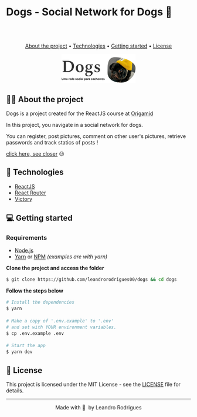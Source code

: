 # Dogs - Social Network for Dogs 🐶

<br><br>

<p align="center">
  <a href="#-about-the-project">About the project</a> •
  <a href="#-technologies">Technologies</a> •
  <a href="#-getting-started">Getting started</a> •
  <a href="#-license">License</a>
</p>

<p align="center">
  <img alt="project preview" src=".github/logo.png" width="40%">
</p>

## 👩‍💻 About the project

Dogs is a project created for the ReactJS course at [Origamid](https://www.origamid.com/)

In this project, you navigate in a social network for dogs.

You can register, post pictures, comment on other user's pictures, retrieve passwords and track statics of posts !

[click here, see closer](dogs-cs.vercel.app/) 😉

## 🚀 Technologies

- [ReactJS](https://reactjs.org/)
- [React Router](https://reactrouter.com/)
- [Victory](https://github.com/FormidableLabs/victory)

## 💻 Getting started

### Requirements

- [Node.js](https://nodejs.org/en/)
- [Yarn](https://classic.yarnpkg.com/) or [NPM](https://www.npmjs.com/) _(examples are with yarn)_

**Clone the project and access the folder**

```bash
$ git clone https://github.com/leandrorodrigues00/dogs && cd dogs

```

**Follow the steps below**

```bash
# Install the dependencies
$ yarn

# Make a copy of '.env.example' to '.env'
# and set with YOUR environment variables.
$ cp .env.example .env

# Start the app
$ yarn dev
```

## 📝 License

This project is licensed under the MIT License - see the [LICENSE](LICENSE) file for details.

---

<p align="center">
  Made with 💜&nbsp; by  Leandro Rodrigues
</p>
